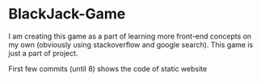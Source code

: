 # BlackJack-Game

I am creating this game as a part of learning more front-end concepts on my own (obviously using stackoverflow and google search). This game is just a part of project.

First few commits (until 8) shows the code of static website
